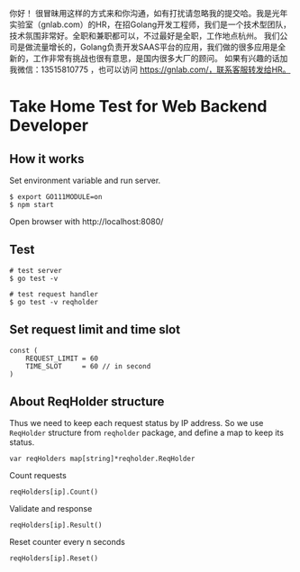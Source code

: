 你好！
很冒昧用这样的方式来和你沟通，如有打扰请忽略我的提交哈。我是光年实验室（gnlab.com）的HR，在招Golang开发工程师，我们是一个技术型团队，技术氛围非常好。全职和兼职都可以，不过最好是全职，工作地点杭州。
我们公司是做流量增长的，Golang负责开发SAAS平台的应用，我们做的很多应用是全新的，工作非常有挑战也很有意思，是国内很多大厂的顾问。
如果有兴趣的话加我微信：13515810775  ，也可以访问 https://gnlab.com/，联系客服转发给HR。
# Take Home Test for Web Backend Developer

## How it works
Set environment variable and run server.
```
$ export GO111MODULE=on
$ npm start
```
Open browser with http://localhost:8080/

## Test
```
# test server
$ go test -v 

# test request handler
$ go test -v reqholder 
```

## Set request limit and time slot
```
const (
	REQUEST_LIMIT = 60
	TIME_SLOT     = 60 // in second
)
```


## About ReqHolder structure

Thus we need to keep each request status by IP address. So we use `ReqHolder` structure from `reqholder` package, and define a map to keep its status.
```
var reqHolders map[string]*reqholder.ReqHolder
```
Count requests
```
reqHolders[ip].Count()
```
Validate and response
```
reqHolders[ip].Result()
```
Reset counter every n seconds
```
reqHolders[ip].Reset()
```
